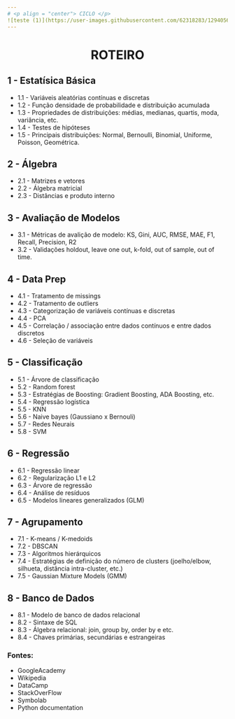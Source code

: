 ```yaml
---
# <p align = "center"> CICLO </p>
![teste (1)](https://user-images.githubusercontent.com/62318283/129405677-adcb6e79-bd9d-4b96-a847-ddc55d937c04.png)
---
```

# <p align = "center"> ROTEIRO </p>

## **1 - Estatísica Básica**
  * 1.1 - Variáveis aleatórias contínuas e discretas
  * 1.2 - Função densidade de probabilidade e distribuição acumulada
  * 1.3 - Propriedades de distribuições: médias, medianas, quartis, moda, variância, etc. 
  * 1.4 - Testes de hipóteses 
  * 1.5 - Principais distribuições: Normal, Bernoulli, Binomial, Uniforme, Poisson, Geométrica.

## **2 - Álgebra**
  * 2.1 - Matrizes e vetores
  * 2.2 - Álgebra matricial
  * 2.3 - Distâncias e produto interno

## **3 - Avaliação de Modelos**
  * 3.1 - Métricas de avalição de modelo: KS, Gini, AUC, RMSE, MAE, F1, Recall, Precision, R2 
  * 3.2 - Validações holdout, leave one out, k-fold, out of sample, out of time.

## **4 - Data Prep**
  * 4.1 - Tratamento de missings
  * 4.2 - Tratamento de outliers
  * 4.3 - Categorização de variáveis contínuas e discretas
  * 4.4 - PCA
  * 4.5 - Correlação / associação entre dados contínuos e entre dados discretos
  * 4.6 - Seleção de variáveis

## **5 - Classificação**
  * 5.1 - Árvore de classificação
  * 5.2 - Random forest 
  * 5.3 - Estratégias de Boosting: Gradient Boosting, ADA Boosting, etc. 
  * 5.4 - Regressão logística
  * 5.5 - KNN
  * 5.6 - Naive bayes (Gaussiano x Bernouli) 
  * 5.7 - Redes Neurais
  * 5.8 - SVM

## **6 - Regressão**
  * 6.1 - Regressão linear
  * 6.2 - Regularização L1 e L2
  * 6.3 - Árvore de regressão 
  * 6.4 - Análise de resíduos 
  * 6.5 - Modelos lineares generalizados (GLM)

## **7 - Agrupamento**
  * 7.1 - K-means / K-medoids
  * 7.2 - DBSCAN
  * 7.3 - Algoritmos hierárquicos
  * 7.4 - Estratégias de definição do número de clusters (joelho/elbow, silhueta, distância intra-cluster,
etc.)
  * 7.5 -  Gaussian Mixture Models (GMM)

## **8 - Banco de Dados**
  * 8.1 - Modelo de banco de dados relacional 
  * 8.2 - Sintaxe de SQL
  * 8.3 - Álgebra relacional: join, group by, order by e etc. 
  * 8.4 - Chaves primárias, secundárias e estrangeiras

### Fontes:
  * GoogleAcademy
  * Wikipedia
  * DataCamp
  * StackOverFlow
  * Symbolab
  * Python documentation
